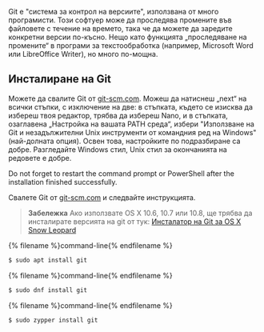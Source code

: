 Git е "система за контрол на версиите", използвана от много програмисти. Този софтуер може да проследява промените във файловете с течение на времето, така че да можете да заредите конкретни версии по-късно. Нещо като функцията „проследяване на промените“ в програми за текстообработка (например, Microsoft Word или LibreOffice Writer), но много по-мощна.

## Инсталиране на Git

<!--sec data-title="Installing Git: Windows" data-id="git_install_windows"
data-collapse=true ces-->

Можете да свалите Git от [git-scm.com](https://git-scm.com/). Можеш да натиснеш „next“ на всички стъпки, с изключение на две: в стъпката, където се изисква да избереш твоя редактор, трябва да избереш Nano, и в стъпката, озаглавена „Настройка на вашата PATH среда“, избери "Използване на Git и незадължителни Unix инструменти от командния ред на Windows" (най-долната опция). Освен това, настройките по подразбиране са добре. Разгледайте Windows стил, Unix стил за окончанията на редовете е добре.

Do not forget to restart the command prompt or PowerShell after the installation finished successfully. <!--endsec-->

<!--sec data-title="Installing Git: OS X" data-id="git_install_OSX"
data-collapse=true ces-->

Свалете Git от [git-scm.com](https://git-scm.com/) и следвайте инструкцията.

> **Забележка** Ако използвате OS X 10.6, 10.7 или 10.8, ще трябва да инсталирате версията на git от тук: [Инсталатор на Git за OS X Snow Leopard](https://sourceforge.net/projects/git-osx-installer/files/git-2.3.5-intel-universal-snow-leopard.dmg/download)

<!--endsec-->

<!--sec data-title="Installing Git: Debian or Ubuntu" data-id="git_install_debian_ubuntu"
data-collapse=true ces-->

{% filename %}command-line{% endfilename %}

```bash
$ sudo apt install git
```

<!--endsec-->

<!--sec data-title="Installing Git: Fedora" data-id="git_install_fedora"
data-collapse=true ces-->

{% filename %}command-line{% endfilename %}

```bash
$ sudo dnf install git
```

<!--endsec-->

<!--sec data-title="Installing Git: openSUSE" data-id="git_install_openSUSE"
data-collapse=true ces-->

{% filename %}command-line{% endfilename %}

```bash
$ sudo zypper install git
```

<!--endsec-->